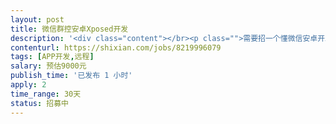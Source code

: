 ```yaml
---                
layout: post       
title: 微信群控安卓Xposed开发           
description: '<div class="content"></br><p class="">需要招一个懂微信安卓开发，技术实例相对比较厉害的开发人员，</br><br/>做的产品主要是，群控系统，本身公司有自己的平台，由于需要电脑控制手机，所以招一个安卓开发人员</br><br/>人才要求：懂安卓java开发，主要用Xposed框架</br><br/>工作态度负责，能力不错</p></br></div>'     
contenturl: https://shixian.com/jobs/8219996079      
tags: [APP开发,远程]            
salary: 预估9000元          
publish_time: '已发布 1 小时'         
apply: 2                   
time_range: 30天              
status: 招募中                  
---                 
```

